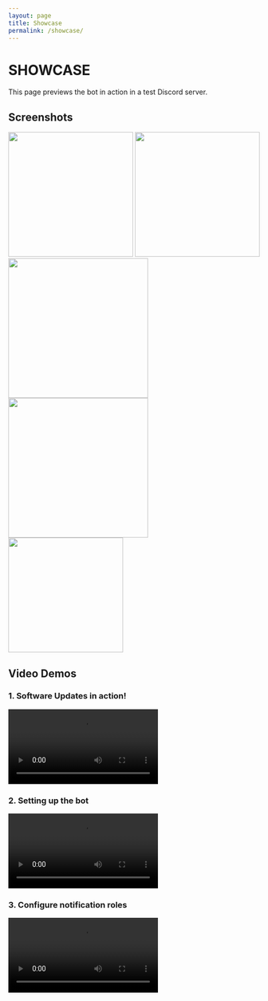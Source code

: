 ```yaml
---
layout: page
title: Showcase
permalink: /showcase/
---
```


# SHOWCASE
This page previews the bot in action in a test Discord server. 

## Screenshots

<img height=250 src="https://user-images.githubusercontent.com/37860569/152178387-c96a468e-2d18-411b-8bbc-e12b383cd8aa.png"></img> <img height=250 src="https://user-images.githubusercontent.com/37860569/152178631-dcf68800-b690-4f76-95e5-db5b90daa03d.png"></img>
<img height=280 src="https://user-images.githubusercontent.com/37860569/152178572-eafd1149-a953-4897-8b24-5ccbbde68c15.png"></img> <img height=280 src="https://user-images.githubusercontent.com/37860569/152178952-1001f863-5dc8-47d5-84d2-1abf2124451c.png"></img>
<img height=230 src="https://user-images.githubusercontent.com/37860569/152178508-eb4a8b9c-31b6-4e43-92aa-7532f48c9a31.png"></img>

## Video Demos
### 1. Software Updates in action!
<video src="https://user-images.githubusercontent.com/37860569/152159945-843fcb68-94c9-401b-b1cd-700f19d66b0b.mov" controls></video>

### 2. Setting up the bot
<video src="https://user-images.githubusercontent.com/37860569/152159544-bb8634e4-3623-497b-8143-ddbc26431f89.mov" controls></video>

### 3. Configure notification roles
<video src="https://user-images.githubusercontent.com/37860569/152159726-39f44aa1-f74d-4bf0-a46a-4ae3ae29bcda.mov" controls></video>

